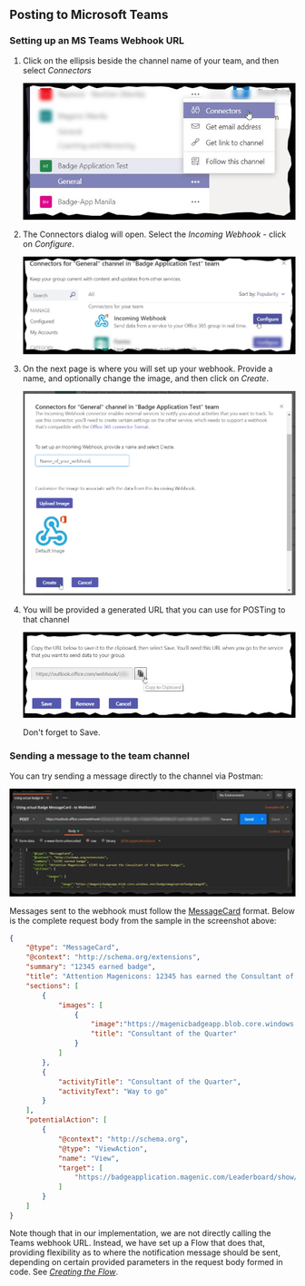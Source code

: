## Posting to Microsoft Teams

### Setting up an MS Teams Webhook URL

1. Click on the ellipsis beside the channel name of your team, and then select _Connectors_  

   ![Channel connectors option][channelConnectorsOption]

2. The Connectors dialog will open. Select the _Incoming Webhook_ - click on _Configure_.

   ![Channel connectors][channelConnectors]

3. On the next page is where you will set up your webhook. Provide a name, and optionally change the image, and then click on _Create_.

   ![Set up webhook][setUpWebhook]

4. You will be provided a generated URL that you can use for POSTing to that channel

   ![Webhook generated URL][webhookGeneratedUrl]

   Don't forget to Save.

### Sending a message to the team channel

You can try sending a message directly to the channel via Postman:

![Send to Teams via Postman][sendToTeamsViaPostman]

Messages sent to the webhook must follow the [MessageCard][messageCard] format. Below is the complete request body from the sample in the screenshot above:  
```json
{
    "@type": "MessageCard",
    "@context": "http://schema.org/extensions",
    "summary": "12345 earned badge",
    "title": "Attention Magenicons: 12345 has earned the Consultant of the Quarter badge!",
    "sections": [
        {
            "images": [
                {
                    "image":"https://magenicbadgeapp.blob.core.windows.net/badgeimagesprod/badgeimage8",
                    "title": "Consultant of the Quarter"
                }
            ]
        },
        {
            "activityTitle": "Consultant of the Quarter",
            "activityText": "Way to go"
        }
    ],
    "potentialAction": [
        {
            "@context": "http://schema.org",
            "@type": "ViewAction",
            "name": "View",
            "target": [
                "https://badgeapplication.magenic.com/Leaderboard/show/RockyL"
            ]
        }
    ]
}
```

Note though that in our implementation, we are not directly calling the Teams webhook URL. Instead, we have set up a Flow that does that, providing flexibility as to where the notification message should be sent, depending on certain provided parameters in the request body formed in code. See _[Creating the Flow][createFlow]_.

[channelConnectorsOption]: ./../files/channel_connectors_option.jpg
[channelConnectors]: ./../files/channel_connectors.jpg
[setUpWebhook]: ./../files/set_up_webhook.png
[webhookGeneratedUrl]: ./../files/webhook_generated_url.jpg
[messageCard]: https://docs.microsoft.com/en-us/outlook/actionable-messages/actionable-messages-via-connectors
[sendToTeamsViaPostman]: ./../files/send_to_teams_via_postman.jpg
[createFlow]: create_flow.md
